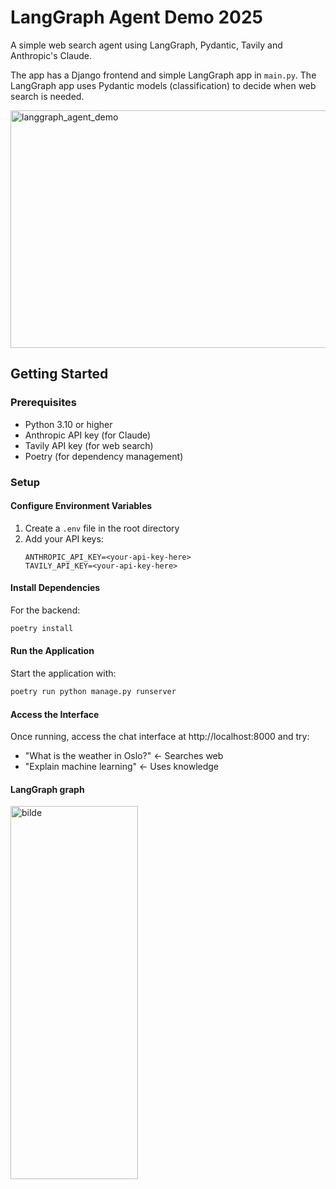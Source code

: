 # LangGraph Agent Demo 2025

A simple web search agent using LangGraph, Pydantic, Tavily and Anthropic's Claude.

The app has a Django frontend and simple LangGraph app in `main.py`. The LangGraph app uses Pydantic models (classification) to decide when web search is needed.

<img width="507" height="380" alt="langgraph_agent_demo" src="https://github.com/user-attachments/assets/8343833d-0dbf-4bc5-a9f3-b2c417eac2a0" />


## Getting Started

### Prerequisites

* Python 3.10 or higher
* Anthropic API key (for Claude)
* Tavily API key (for web search)
* Poetry (for dependency management)

### Setup

#### Configure Environment Variables

1. Create a `.env` file in the root directory
2. Add your API keys:
   ```
   ANTHROPIC_API_KEY=<your-api-key-here>
   TAVILY_API_KEY=<your-api-key-here>
   ```

#### Install Dependencies

For the backend:
```bash
poetry install
```

#### Run the Application

Start the application with:
```bash
poetry run python manage.py runserver
```

#### Access the Interface

Once running, access the chat interface at http://localhost:8000 and try:

- "What is the weather in Oslo?" ← Searches web
- "Explain machine learning" ← Uses knowledge

#### LangGraph graph

<img width="204" height="597" alt="bilde" src="https://github.com/user-attachments/assets/48742ebb-b7f2-44f7-9308-8d19ef37d777" />
